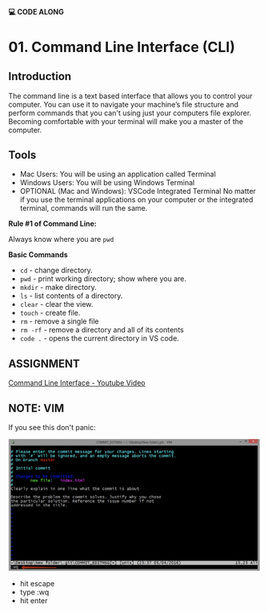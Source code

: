 #### 💻 CODE ALONG
# 01. Command Line Interface (CLI)

## Introduction

The command line is a text based interface that allows you to control your computer. You can use it to navigate your machine’s file structure and perform commands that you can't using just your computers file explorer. Becoming comfortable with your terminal will make you a master of the computer.

## Tools

- Mac Users: You will be using an application called Terminal
- Windows Users: You will be using Windows Terminal
- OPTIONAL (Mac and Windows): VSCode Integrated Terminal No matter if you use the terminal applications on your computer or the integrated terminal, commands will run the same.

**Rule #1 of Command Line:**

Always know where you are `pwd`

**Basic Commands**

- `cd` - change directory.
- `pwd` - print working directory; show where you are.
- `mkdir` - make directory.
- `ls` - list contents of a directory.
- `clear` - clear the view.
- `touch` - create file.
- `rm` - remove a single file
- `rm -rf` - remove a directory and all of its contents
- `code .` - opens the current directory in VS code.

## ASSIGNMENT

[Command Line Interface - Youtube Video](https://www.youtube.com/watch?v=zCtjYlNH7-8&ab_channel=Dr.TeresaVasquez)

## NOTE: VIM

If you see this don't panic:

![alt text](../images/vim.png)

- hit escape
- type :wq
- hit enter
